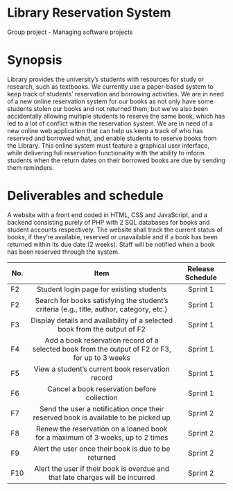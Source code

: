 # Library Reservation System

Group project - Managing software projects

# Synopsis 

Library provides the university’s students with resources for study or research, such as textbooks. We currently use a paper-based system to keep track of students’ reservation and borrowing activities. We are in need of a new online reservation system for our books as not only have some students stolen our books and not returned them, but we’ve also been accidentally allowing multiple students to reserve the same book, which has led to a lot of conflict within the reservation system. We are in need of a new online web application that can help us keep a track of who has reserved and borrowed what, and enable students to reserve books from the Library. This online system must feature a graphical user interface, while delivering full reservation functionality with the ability to inform students when the return dates on their borrowed books are due by sending them reminders.

# Deliverables and schedule

A website with a front end coded in HTML, CSS and JavaScript, and a backend consisting purely of PHP with 2 SQL databases for books and student accounts respectively.
The website shall track the current status of books, if they’re available, reserved or unavailable and if a book has been returned within its due date (2 weeks).
Staff will be notified when a book has been reserved through the system.

| No. |                                      Item                                                       | Release Schedule  |
| --- |:-----------------------------------------------------------------------------------------------:| :----------------:|
| F2  | Student login page for existing students                                                        |      Sprint 1     |
| F2  | Search for books satisfying the student’s criteria (e.g., title, author, category, etc.)        |      Sprint 1     |
| F3  | Display details and availability of a selected book from the output of F2                       |      Sprint 1     |
| F4  | Add a book reservation record of a selected book from the output of F2 or F3, for up to 3 weeks |      Sprint 1     |
| F5  | View a student’s current book reservation record                                                |      Sprint 1     |
| F6  | Cancel a book reservation before collection                                                     |      Sprint 1     |
| F7  | Send the user a notification once their reserved book is available to be picked up              |      Sprint 2     |
| F8  | Renew the reservation on a loaned book for a maximum of 3 weeks, up to 2 times                  |      Sprint 2     |
| F9  | Alert the user once their book is due to be returned                                            |      Sprint 2     |
| F10 | Alert the user if their book is overdue and that late charges will be incurred                  |      Sprint 2     |

